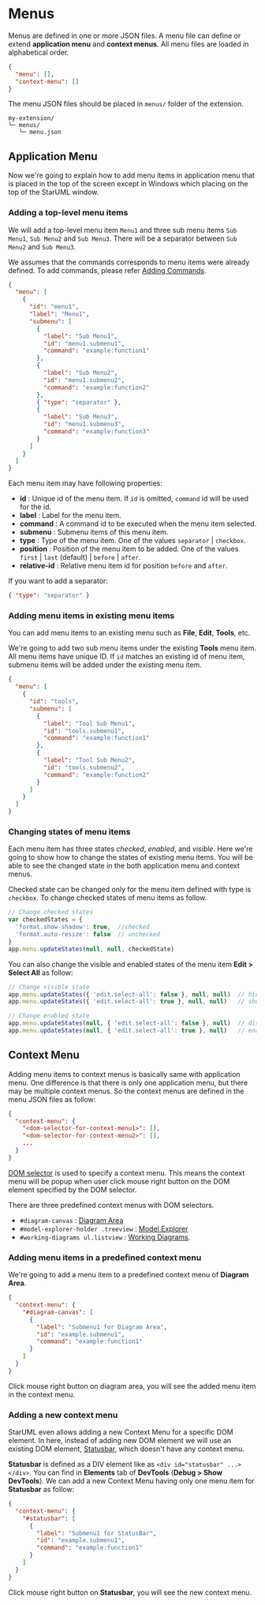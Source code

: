 Menus
=====

<!-- toc -->

Menus are defined in one or more JSON files. A menu file can define or extend __application menu__ and __context menus__. All menu files are loaded in alphabetical order.

```json
{
  "menu": [],
  "context-menu": []
}
```

The menu JSON files should be placed in `menus/` folder of the extension.

```
my-extension/
└─ menus/
   └─ menu.json
```

## Application Menu

Now we're going to explain how to add menu items in application menu that is placed in the top of the screen except in Windows which placing on the top of the StarUML window.

### Adding a top-level menu items

We will add a top-level menu item `Menu1` and three sub menu items `Sub Menu1`, `Sub Menu2` and `Sub Menu3`. There will be a separator between `Sub Menu2` and `Sub Menu3`.

We assumes that the commands corresponds to menu items were already defined. To add commands, please refer [Adding Commands](adding-commands.md).


```json
{
  "menu": [
    {
      "id": "menu1",
      "label": "Menu1",
      "submenu": [
        {
          "label": "Sub Menu1",
          "id": "menu1.submenu1",
          "command": "example:function1"
        },
        {
          "label": "Sub Menu2",
          "id": "menu1.submenu2",
          "command": "example:function2"
        },
        { "type": "separator" },
        {
          "label": "Sub Menu3",
          "id": "menu1.submenu3",
          "command": "example:function3"
        }
      ]
    }
  ]
}
```

Each menu item may have following properties:

* __id__ : Unique id of the menu item. If `id` is omitted, `command` id will be used for the id.
* __label__ : Label for the menu item.
* __command__ : A command id to be executed when the menu item selected.
* __submenu__ : Submenu items of this menu item.
* __type__ : Type of the menu item. One of the values `separator` | `checkbox`.
* __position__ : Position of the menu item to be added. One of the values `first` | `last` (default) | `before` | `after`.
* __relative-id__ : Relative menu item id for position `before` and `after`.

If you want to add a separator:

```json
{ "type": "separator" }
```

### Adding menu items in existing menu items

You can add menu items to an existing menu such as __File__, __Edit__, __Tools__, etc.

We're going to add two sub menu items under the existing __Tools__ menu item. All menu items have unique ID. If `id` matches an existing id of menu item, submenu items will be added under the existing menu item.

```json
{
  "menu": [
    {
      "id": "tools",
      "submenu": [
        {
          "label": "Tool Sub Menu1",
          "id": "tools.submenu1",
          "command": "example:function1"
        },
        {
          "label": "Tool Sub Menu2",
          "id": "tools.submenu2",
          "command": "example:function2"
        }
      ]
    }
  ]
}
```

### Changing states of menu items

Each menu item has three states _checked_, _enabled_, and _visible_. Here we're going to show how to change the states of existing menu items. You will be able to see the changed state in the both application menu and context menus.

Checked state can be changed only for the menu item defined with type is `checkbox`. To change checked states of menu items as follow.

```js
// Change checked states
var checkedStates = {
  'format.show-shadow': true,  //checked
  'format.auto-resize': false  // unchecked
}
app.menu.updateStates(null, null, checkedState)
```

You can also change the visible and enabled states of the menu item __Edit > Select All__ as follow:

```js
// Change visible state
app.menu.updateStates({ 'edit.select-all': false }, null, null)  // hide
app.menu.updateStates({ 'edit.select-all': true }, null, null)   // show

// Change enabled state
app.menu.updateStates(null, { 'edit.select-all': false }, null)  // disabled
app.menu.updateStates(null, { 'edit.select-all': true }, null)   // enabled
```

## Context Menu

Adding menu items to context menus is basically same with application menu. One difference is that there is only one application menu, but there may be multiple context menus. So the context menus are defined in the menu JSON files as follow:

```json
{
  "context-menu": {
    "<dom-selector-for-context-menu1>": [],
    "<dom-selector-for-context-menu2>": [],
    ...
  }
}
```

[DOM selector](https://www.w3.org/TR/selectors-api/) is used to specify a context menu. This means the context menu will be popup when user click mouse right button on the DOM element specified by the DOM selector.

There are three predefined context menus with DOM selectors.
  * `#diagram-canvas` : [Diagram Area](/user-interface.md#diagram-area)
  * `#model-explorer-holder .treeview` : [Model Explorer](/user-interface.md#model-explorer)
  * `#working-diagrams ul.listview` : [Working Diagrams](/user-interface.md#working-diagrams).

### Adding menu items in a predefined context menu

We're going to add a menu item to a predefined context menu of __Diagram Area__.

```json
{
  "context-menu": {
    "#diagram-canvas": [
      {
        "label": "Submenu1 for Diagram Area",
        "id": "example.submenu1",
        "command": "example:function1"
      }
    ]
  }
}
```

Click mouse right button on diagram area, you will see the added menu item in the context menu.

### Adding a new context menu

StarUML even allows adding a new Context Menu for a specific DOM element. In here, instead of adding new DOM element we will use an existing DOM element, [Statusbar](/user-interface.md#statusbar), which doesn't have any context menu.

__Statusbar__ is defined as a DIV element like as `<div id="statusbar" ...></div>`. You can find in __Elements__ tab of __DevTools__ (__Debug > Show DevTools__). We can add a new Context Menu having only one menu item for __Statusbar__ as follow:

```json
{
  "context-menu": {
    "#statusbar": [
      {
        "label": "Submenu1 for StatusBar",
        "id": "example.submenu1",
        "command": "example:function1"
      }
    ]
  }
}
```

Click mouse right button on __Statusbar__, you will see the new context menu.
